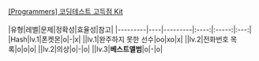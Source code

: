 [[Programmers] 코딩테스트 고득점 Kit](https://school.programmers.co.kr/learn/challenges?tab=algorithm_practice_kit) 
</br>
</br>
|유형|레벨|문제|정확성|효율성|참고|
|---------|----|---------|:----:|:-----:|:---:|
|Hash|lv.1|폰켓몬|o|-|x|
||lv.1|완주하지 못한 선수|oo|xo|x|
||lv.2|전화번호 목록|o|o|o|
||lv.2|의상|o|-|o|
||lv.3|**베스트앨범**|o|-|o|
